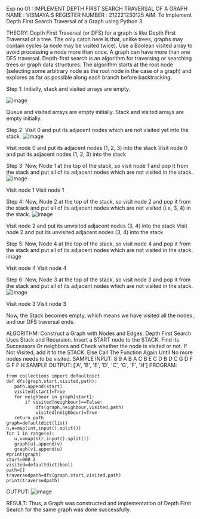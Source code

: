 Exp no 01 : IMPLEMENT DEPTH FIRST SEARCH TRAVERSAL OF A GRAPH
NAME : VISMAYA.S
REGISTER NUMBER : 212221230125
AIM:
To Implement Depth First Search Traversal of a Graph using Python 3.

THEORY:
Depth First Traversal (or DFS) for a graph is like Depth First Traversal of a tree. The only catch here is that, unlike trees, graphs may contain cycles (a node may be visited twice). Use a Boolean visited array to avoid processing a node more than once. A graph can have more than one DFS traversal. Depth-first search is an algorithm for traversing or searching trees or graph data structures. The algorithm starts at the root node (selecting some arbitrary node as the root node in the case of a graph) and explores as far as possible along each branch before backtracking.

Step 1:
Initially, stack and visited arrays are empty.

![image](https://github.com/VismayaNair/19AI405FUNDAMENTALSOFARTIFICIALINTELLIGENCE/assets/93427210/103d49a1-bdcb-4372-9ba8-7b7b5cc01915)


Queue and visited arrays are empty initially. Stack and visited arrays are empty initially.

Step 2:
Visit 0 and put its adjacent nodes which are not visited yet into the stack. 
![image](https://github.com/VismayaNair/19AI405FUNDAMENTALSOFARTIFICIALINTELLIGENCE/assets/93427210/4c900e74-d8ef-4a45-b56c-39ec4561d34b)


Visit node 0 and put its adjacent nodes (1, 2, 3) into the stack Visit node 0 and put its adjacent nodes (1, 2, 3) into the stack

Step 3:
Now, Node 1 at the top of the stack, so visit node 1 and pop it from the stack and put all of its adjacent nodes which are not visited in the stack. ![image](https://github.com/VismayaNair/19AI405FUNDAMENTALSOFARTIFICIALINTELLIGENCE/assets/93427210/633b2dfb-7d13-48e3-8e75-99d96dd2b108)


Visit node 1 Visit node 1

Step 4:
Now, Node 2 at the top of the stack, so visit node 2 and pop it from the stack and put all of its adjacent nodes which are not visited (i.e, 3, 4) in the stack. ![image](https://github.com/VismayaNair/19AI405FUNDAMENTALSOFARTIFICIALINTELLIGENCE/assets/93427210/d26108ca-79f3-4703-809f-9819937d04df)


Visit node 2 and put its unvisited adjacent nodes (3, 4) into the stack Visit node 2 and put its unvisited adjacent nodes (3, 4) into the stack

Step 5:
Now, Node 4 at the top of the stack, so visit node 4 and pop it from the stack and put all of its adjacent nodes which are not visited in the stack. image

Visit node 4 Visit node 4

Step 6:
Now, Node 3 at the top of the stack, so visit node 3 and pop it from the stack and put all of its adjacent nodes which are not visited in the stack. ![image](https://github.com/VismayaNair/19AI405FUNDAMENTALSOFARTIFICIALINTELLIGENCE/assets/93427210/72ebb126-955b-4a22-bcdc-b0b2aa5fb82f)


Visit node 3 Visit node 3

Now, the Stack becomes empty, which means we have visited all the nodes, and our DFS traversal ends.

ALGORITHM:
Construct a Graph with Nodes and Edges.
Depth First Search Uses Stack and Recursion.
Insert a START node to the STACK.
Find its Successors Or neighbors and Check whether the node is visited or not.
If Not Visited, add it to the STACK. Else Call The Function Again Until No more nodes needs to be visited.
SAMPLE INPUT:
8 9
A B
A C
B E
C D
B D
C G
D F
G F
F H
SAMPLE OUTPUT:
['A', 'B', 'E', 'D', 'C', 'G', 'F', 'H']
PROGRAM:
```
from collections import defaultdict
def dfs(graph,start,visited,path):
   path.append(start)
   visited[start]=True
   for neighbour in graph[start]:
       if visited[neighbour]==False:
           dfs(graph,neighbour,visited,path)
           visited[neighbour]=True
   return path
graph=defaultdict(list)
n,e=map(int,input().split())
for i in range(e):
   u,v=map(str,input().split())
   graph[u].append(v)
   graph[v].append(u)
#print(graph)
start=000 2
visited=defaultdict(bool)
path=[]
traversedpath=dfs(graph,start,visited,path)
print(traversedpath)
```
OUTPUT:
![image](https://github.com/VismayaNair/19AI405FUNDAMENTALSOFARTIFICIALINTELLIGENCE/assets/93427210/3846b43c-5ebd-4826-bb1e-ff05eb94b59c)


RESULT:
Thus, a Graph was constructed and implementation of Depth First Search for the same graph was done successfully.
